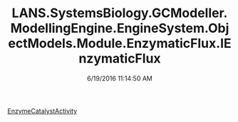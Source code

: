 ﻿---
title: LANS.SystemsBiology.GCModeller.ModellingEngine.EngineSystem.ObjectModels.Module.EnzymaticFlux.IEnzymaticFlux
date: 6/19/2016 11:14:50 AM
---

[EnzymeCatalystActivity](T-LANS.SystemsBiology.GCModeller.ModellingEngine.EngineSystem.ObjectModels.Module.EnzymaticFlux.IEnzymaticFlux.EnzymeCatalystActivity.html)
